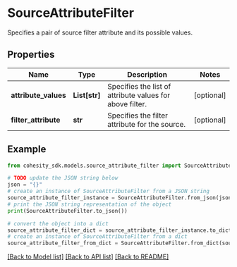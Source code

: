 # SourceAttributeFilter

Specifies a pair of source filter attribute and its possible values.

## Properties

Name | Type | Description | Notes
------------ | ------------- | ------------- | -------------
**attribute_values** | **List[str]** | Specifies the list of attribute values for above filter. | [optional] 
**filter_attribute** | **str** | Specifies the filter attribute for the source. | [optional] 

## Example

```python
from cohesity_sdk.models.source_attribute_filter import SourceAttributeFilter

# TODO update the JSON string below
json = "{}"
# create an instance of SourceAttributeFilter from a JSON string
source_attribute_filter_instance = SourceAttributeFilter.from_json(json)
# print the JSON string representation of the object
print(SourceAttributeFilter.to_json())

# convert the object into a dict
source_attribute_filter_dict = source_attribute_filter_instance.to_dict()
# create an instance of SourceAttributeFilter from a dict
source_attribute_filter_from_dict = SourceAttributeFilter.from_dict(source_attribute_filter_dict)
```
[[Back to Model list]](../README.md#documentation-for-models) [[Back to API list]](../README.md#documentation-for-api-endpoints) [[Back to README]](../README.md)


